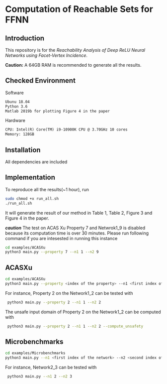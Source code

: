 # Computation of Reachable Sets for FFNN

## Introduction

This repository is for the *Reachability Analysis of Deep ReLU Neural Networks using Facet-Vertex Incidence*. 

**Caution:**
A 64GB RAM is recommended to generate all the results.

## Checked Environment

Software

```txt
Ubunu 18.04
Python 3.6
Matlab 2019b for plotting Figure 4 in the paper
```

Hardware

```txt
CPU: Intel(R) Core(TM) i9-10900K CPU @ 3.70GHz 10 cores
Memory: 128GB
```

## Installation

All dependencies are included

## Implementation
To reproduce all the results(~1 hour), run
```bash
sudo chmod +x run_all.sh
./run_all.sh
```
It will generate the result of our method in Table 1, Table 2, Figure 3 and Figure 4 in the paper.

***caution*** The test on ACAS Xu Property 7 and Netwrok1_9 is disabled because its computation time is over 30 minutes. Please run following command if you are intesested in running this instance
```bash
cd examples/ACASXu
python3 main.py --property 7 --n1 1 --n2 9
```

## ACASXu
```bash
cd examples/ACASXu
python3 main.py --property <index of the property> --n1 <first index of the network> --n2 <second index of the network> --compute_unsafety <action>
```
For instance, Property 2 on the Network1_2 can be tested with

```bash
 python3 main.py --property 2 --n1 1 --n2 2
```
The unsafe input domain of Property 2 on the Network1_2 can be computed with
```bash
 python3 main.py --property 2 --n1 1 --n2 2 --compute_unsafety
```


## Microbenchmarks
```bash
cd examples/Microbenchmarks
python3 main.py --n1 <first index of the network> --n2 <second index of the network> 
```
For instance, Network2_3 can be tested with

```bash
 python3 main.py --n1 2 --n2 3
 ```
